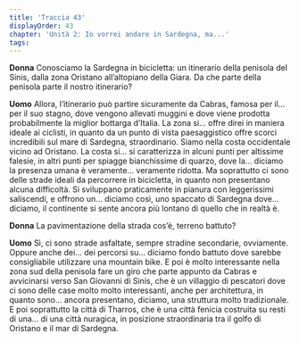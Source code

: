 ```yaml
---
title: 'Traccia 43'
displayOrder: 43
chapter: 'Unità 2: Io vorrei andare in Sardegna, ma...'
tags:
---
```


**Donna** Conosciamo la Sardegna in bicicletta: un itinerario della penisola del Sinis, dalla zona Oristano all’altopiano della Giara. Da che parte della penisola parte il nostro itinerario?

**Uomo** Allora, l’itinerario può partire sicuramente da Cabras, famosa per il... per il suo stagno, dove vengono allevati muggini e dove viene prodotta probabilmente la miglior bottarga d’Italia. La zona si... offre direi in maniera ideale ai ciclisti, in quanto da un punto di vista paesaggistico offre scorci incredibili sul mare di Sardegna, straordinario. Siamo nella costa occidentale vicino ad Oristano. La costa si... si caratterizza in alcuni punti per altissime falesie, in altri punti per spiagge bianchissime di
quarzo, dove la... diciamo la presenza umana è veramente... veramente ridotta. Ma soprattutto ci sono delle strade ideali da percorrere in bicicletta, in quanto non presentano alcuna difficoltà. Si sviluppano praticamente in pianura con leggerissimi saliscendi, e offrono un... diciamo così, uno spaccato di Sardegna dove... diciamo, il continente si sente ancora più lontano di quello che in realtà è.

**Donna** La pavimentazione della strada cos’è, terreno battuto?

**Uomo** Sì, ci sono strade asfaltate, sempre stradine secondarie, ovviamente. Oppure anche dei... dei percorsi su... diciamo fondo battuto dove sarebbe consigliabile utilizzare una mountain bike. E poi è molto interessante nella zona sud della penisola fare un giro che parte appunto da Cabras e avvicinarsi verso San Giovanni di Sinis, che è un villaggio di pescatori dove ci sono delle case molto molto interessanti, anche per architettura, in quanto sono... ancora presentano, diciamo, una struttura molto tradizionale. E poi soprattutto la città di Tharros, che è una città fenicia costruita su resti di una... di una città nuragica, in posizione straordinaria tra il golfo di Oristano e il mar di Sardegna.
